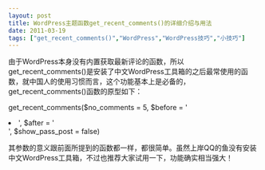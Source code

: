 ```yaml
---
layout: post
title: WordPress主题函数get_recent_comments()的详细介绍与用法		
date: 2011-03-19
tags: ["get_recent_comments()","WordPress","WordPress技巧","小技巧"]
---
```


由于WordPress本身没有内置获取最新评论的函数，所以get_recent_comments()是安装了中文WordPress工具箱的之后最常使用的函数，就中国人的使用习惯而言，这个功能基本上是必备的，get_recent_comments()函数的原型如下：

get_recent_comments($no_comments = 5, $before = '<li> ', $after = '</li>', $show_pass_post = false)

其参数的意义跟前面所提到的函数都一样，都很简单。虽然上岸QQ的鱼没有安装中文WordPress工具箱，不过也推荐大家试用一下，功能确实相当强大！		